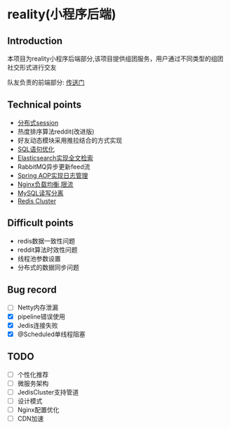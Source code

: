 # reality(小程序后端)
## Introduction
本项目为reality小程序后端部分,该项目提供组团服务，用户通过不同类型的组团社交形式进行交友

队友负责的前端部分: [传送门](https://github.com/KWskrrrr/reality)
## Technical points
- [分布式session](/docs/session共享.md)
- 热度排序算法reddit(改进版)
- 好友动态模块采用推拉结合的方式实现
- [SQL语句优化](/docs/SQL语句优化.md)
- [Elasticsearch实现全文检索](/docs/Elasticsearch全文检索.md)
- RabbitMQ异步更新feed流
- [Spring AOP实现日志管理](/docs/AOP日志管理.md)
- [Nginx负载均衡,限流](/docs/Nginx负载均衡&限流.md)
- [MySQL读写分离](/docs/MySQL读写分离.md)
- [Redis Cluster](/docs/Redis%20Cluster.md)
## Difficult points
- redis数据一致性问题
- reddit算法时效性问题
- 线程池参数设置
- 分布式的数据同步问题
## Bug record
- [ ] Netty内存泄漏
- [x] pipeline错误使用
- [x] Jedis连接失败
- [x] @Scheduled单线程阻塞
## TODO
- [ ] 个性化推荐
- [ ] 微服务架构
- [ ] JedisCluster支持管道
- [ ] 设计模式
- [ ] Nginx配置优化
- [ ] CDN加速